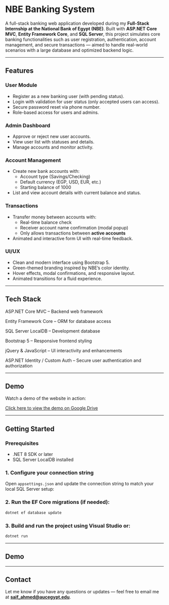 # NBE Banking System

A full-stack banking web application developed during my **Full-Stack Internship at the National Bank of Egypt (NBE)**. Built with **ASP.NET Core MVC**, **Entity Framework Core**, and **SQL Server**, this project simulates core banking functionalities such as user registration, authentication, account management, and secure transactions — aimed to handle real-world scenarios with a large database and optimized backend logic.

---

## Features

### User Module
- Register as a new banking user (with pending status).
- Login with validation for user status (only accepted users can access).
- Secure password reset via phone number.
- Role-based access for users and admins.

### Admin Dashboard
- Approve or reject new user accounts.
- View user list with statuses and details.
- Manage accounts and monitor activity.

### Account Management
- Create new bank accounts with:
  - Account type (Savings/Checking)
  - Default currency (EGP, USD, EUR, etc.)
  - Starting balance of 1000
- List and view account details with current balance and status.

### Transactions
- Transfer money between accounts with:
  - Real-time balance check
  - Receiver account name confirmation (modal popup)
  - Only allows transactions between **active accounts**
- Animated and interactive form UI with real-time feedback.

### UI/UX
- Clean and modern interface using Bootstrap 5.
- Green-themed branding inspired by NBE’s color identity.
- Hover effects, modal confirmations, and responsive layout.
- Animated transitions for a fluid experience.

---

## Tech Stack

ASP.NET Core MVC – Backend web framework

Entity Framework Core – ORM for database access

SQL Server LocalDB – Development database

Bootstrap 5 – Responsive frontend styling

jQuery & JavaScript – UI interactivity and enhancements

ASP.NET Identity / Custom Auth – Secure user authentication and authorization

---
## Demo

Watch a demo of the website in action:

[Click here to view the demo on Google Drive](https://drive.google.com/file/d/1CGcvC-wZ4QqiHK7rYhTtjYpzqBHVZioj/view?usp=sharing)

---

## Getting Started

### Prerequisites
- .NET 8 SDK or later
- SQL Server LocalDB installed

### 1. Configure your connection string

Open `appsettings.json` and update the connection string to match your local SQL Server setup:

### 2. Run the EF Core migrations (if needed):
```bash
dotnet ef database update
```

### 3. Build and run the project using Visual Studio or:
```bash
dotnet run
```
---

## Demo

---

## Contact
Let me know if you have any questions or updates — feel free to email me at **saif_ahmed@aucegypt.edu**.


